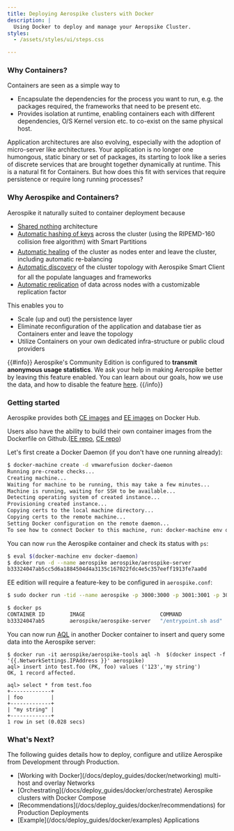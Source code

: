 ```yaml
---
title: Deploying Aerospike clusters with Docker
description: |
  Using Docker to deploy and manage your Aeropsike Cluster. 
styles:
  - /assets/styles/ui/steps.css

---
```


### Why Containers?
Containers are seen as a simple way to

- Encapsulate the dependencies for the process you want to run, e.g. the packages required, the frameworks that need to be present etc. 
- Provides isolation at runtime, enabling containers each with different dependencies, O/S Kernel version etc. to co-exist on the same physical host.

Application architectures are also evolving, especially with the adoption of micro-server like architectures. Your application is no longer one humongous, static binary or set of packages, its starting to look like a series of discrete services that are brought together dynamically at runtime. This is a natural fit for Containers. But how does this fit with services that require persistence or require long running processes?

### Why Aerospike and Containers?
Aerospike it naturally suited to container deployment because
- [Shared nothing](/docs/architecture/data-distribution.html) architecture
- [Automatic hashing of keys](/docs/architecture/distribution.html) across the cluster (using the RIPEMD-160 collision free algorithm) with Smart Partitions&#0153;
- [Automatic healing](/docs/architecture/data-distribution.html#automatic-data-rebalancing) of the cluster as nodes enter and leave the cluster, including automatic re-balancing
- [Automatic discovery](/docs/architecture/clients.html) of the cluster topology with Aerospike Smart Client&#0153; for all the populate languages and frameworks
- [Automatic replication](/docs/architecture/data-distribution.html#how-data-is-replicated-synchronized-locally) of data across nodes with a customizable replication factor

This enables you to
- Scale (up and out) the persistence layer
- Eliminate reconfiguration of the application and database tier as Containers enter and leave the topology
- Utilize Containers on your own dedicated infra-structure or public cloud providers

{{#info}}
Aerospike's Community Edition is configured to **transmit anonymous usage statistics**.
We ask your help in making Aerospike better by leaving this feature enabled.
You can learn about our goals, how we use the data, and how to disable the feature [here](/aerospike-telemetry).
{{/info}}

### Getting started
Aerospike provides both [CE images](https://hub.docker.com/r/aerospike/aerospike-server) and [EE images](https://hub.docker.com/r/aerospike/aerospike-server-enterprise) on Docker Hub. 

Users also have the ability to build their own container images from the Dockerfile on Github.([EE repo](https://github.com/aerospike/aerospike-server-enterprise.docker), [CE repo](https://github.com/aerospike/aerospike-server.docker))

Let's first create a Docker Daemon (if you don't have one running already):

```bash
$ docker-machine create -d vmwarefusion docker-daemon
Running pre-create checks...
Creating machine...
Waiting for machine to be running, this may take a few minutes...
Machine is running, waiting for SSH to be available...
Detecting operating system of created instance...
Provisioning created instance...
Copying certs to the local machine directory...
Copying certs to the remote machine...
Setting Docker configuration on the remote daemon...
To see how to connect Docker to this machine, run: docker-machine env docker-daemon
```

You can now `run` the Aerospike container and check its status with `ps`:

```bash
$ eval $(docker-machine env docker-daemon)
$ docker run -d --name aerospike aerospike/aerospike-server
b33324047ab5cc5d6a1884504d4a3135c167022fdc4e5c357eeff1913fe7aa0d
```

EE edition will require a feature-key to be configured in `aerospike.conf`:

```bash
$ sudo docker run -tid --name aerospike -p 3000:3000 -p 3001:3001 -p 3002:3002 -p 3003:3003 -v <DIRECTORY>:/etc/aerospike/ -e "FEATURE_KEY_FILE=/etc/aerospike/features.conf" aerospike/aerospike-server-enterprise
```

```bash
$ docker ps
CONTAINER ID        IMAGE                        COMMAND                CREATED             STATUS              PORTS               NAMES
b33324047ab5        aerospike/aerospike-server   "/entrypoint.sh asd"   14 seconds ago      Up 14 seconds       3000-3003/tcp       aerospike
```

You can now run [AQL](/docs/tools/aql) in another Docker container to insert and query some data into the Aerospike server:

<pre>
<code>$ docker run -it aerospike/aerospike-tools aql -h  $(docker inspect -f '&#123;&#123;.NetworkSettings.IPAddress }}' aerospike)
aql> insert into test.foo (PK, foo) values ('123','my string')
OK, 1 record affected.

aql> select * from test.foo
+-------------+
| foo         |
+-------------+
| "my string" |
+-------------+
1 row in set (0.028 secs)</code>
</pre>

### What's Next?

The following guides details how to deploy, configure and utilize Aerospike from Development through Production.

<ul>
    <li>[Working with Docker](/docs/deploy_guides/docker/networking) multi-host and overlay Networks</li>
    <li>[Orchestrating](/docs/deploy_guides/docker/orchestrate) Aerospike clusters with Docker Compose</li>
    <li>[Recommendations](/docs/deploy_guides/docker/recommendations) for Production Deployments</li>
    <li>[Example](/docs/deploy_guides/docker/examples) Applications</li>
</ul>
